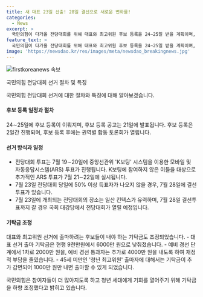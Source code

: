 ```yaml
---
title: 새 대표 23일 선출! 28일 결선으로 새로운 변화를!
categories:
  - News
excerpt: >
  국민의힘이 다가올 전당대회를 위해 대표와 최고위원 후보 등록을 24∼25일 받을 계획이며, 기탁금도 하향 조정되었다. 후보 등록 후에는 투표 과정을 거쳐 대표와 최고위원을 결정할 예정이다. 전당대회는 7월 23일에 열리고, 결선 투표가 필요한 경우 7월 28일에 실시된다. 기탁금은 대표 선거 출마자는 6000만 원, 예비 경선 통과자는 추가로 4000만 원을 내야하며, 청년 최고위원 출마 자격자는 추가 감면을 받을 수 있다. 이에 대한 결정 이유로 다수 참여와 청년 세대에 대한 기회 부여가 언급되었다.
feature_text: >
  국민의힘이 다가올 전당대회를 위해 대표와 최고위원 후보 등록을 24∼25일 받을 계획이며, 기탁금도 하향 조정되었다. 후보 등록 후에는 투표 과정을 거쳐 대표와 최고위원을 결정할 예정이다. 전당대회는 7월 23일에 열리고, 결선 투표가 필요한 경우 7월 28일에 실시된다. 기탁금은 대표 선거 출마자는 6000만 원, 예비 경선 통과자는 추가로 4000만 원을 내야하며, 청년 최고위원 출마 자격자는 추가 감면을 받을 수 있다. 이에 대한 결정 이유로 다수 참여와 청년 세대에 대한 기회 부여가 언급되었다.
image: 'https://newsdao.kr/res/images/meta/newsdao_breakingnews.jpg'
---
```


<p><img src="https://newsdao.kr/res/images/meta/newsdao_breakingnews.jpg" alt="firstkoreanews 속보" /></p>

<p>국민의힘 전당대회 선거 절차 및 특징</p>

<p>국민의힘 전당대회 선거에 대한 절차와 특징에 대해 알아보겠습니다. </p>

<h4>후보 등록 일정과 절차</h4>

<p>24∼25일에 후보 등록이 이뤄지며, 후보 등록 공고는 21일에 발표됩니다. 후보 등록은 2일간 진행되며, 후보 등록 후에는 권역별 합동 토론회가 열립니다.</p>

<h4>선거 방식과 일정</h4>

<ul>
<li>전당대회 투표는 7월 19∼20일에 중앙선관위 'K보팅' 시스템을 이용한 모바일 및 자동응답시스템(ARS) 투표가 진행됩니다. K보팅에 참여하지 않은 이들을 대상으로 추가적인 ARS 투표가 7월 21∼22일에 실시됩니다.</li>
<li>7월 23일 전당대회 당일에 50% 이상 득표자가 나오지 않을 경우, 7월 28일에 결선 투표가 있습니다. </li>
<li>7월 23일에 개최되는 전당대회의 장소는 일산 킨텍스가 유력하며, 7월 28일 결선투표까지 갈 경우 국회 대강당에서 전당대회가 열릴 예정입니다.</li>
</ul>

<h4>기탁금 조정</h4>

<p>대표와 최고위원 선거에 출마하려는 후보들이 내야 하는 기탁금도 조정되었습니다. 
- 대표 선거 출마 기탁금은 현행 9천만원에서 6000만 원으로 낮춰졌습니다.
- 예비 경선 단계에서 1차로 2000만 원을, 예비 경선 통과자는 추가로 4000만 원을 내도록 하여 재정적 부담을 줄였습니다.
- 45세 미만인 '청년 최고위원' 출마자에 대해서는 기탁금이 추가 감면되어 1000만 원만 내면 출마할 수 있게 되었습니다.</p>

<p>국민의힘은 참여자들이 더 많아지도록 하고 청년 세대에게 기회를 열어주기 위해 기탁금을 하향 조정했다고 밝히고 있습니다.</p>

